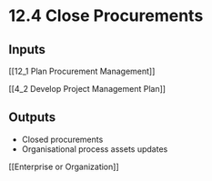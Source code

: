# 12.4 Close Procurements

## Inputs

[[12_1 Plan Procurement Management]]

[[4_2 Develop Project Management Plan]]

## Outputs

* Closed procurements
* Organisational process assets updates

[[Enterprise or Organization]]




